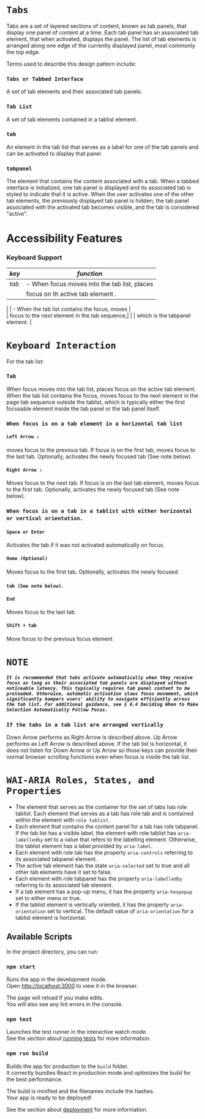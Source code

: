 # `Tabs ` #
Tabs are a set of layered sections of content, known as tab panels, that display one panel of content at a time. Each tab panel has an associated tab element, that when activated, displays the panel. The list of tab elements is arranged along one edge of the currently displayed panel, most commonly the top edge.

Terms used to describe this design pattern include:

### `Tabs or Tabbed Interface `
A set of tab elements and their associated tab panels.

### `Tab List `
A set of tab elements contained in a tablist element.

### `tab `
An element in the tab list that serves as a label for one of the tab panels and can be activated to display that panel.

### `tabpanel `
The element that contains the content associated with a tab.
When a tabbed interface is initialized, one tab panel is displayed and its associated tab is styled to indicate that it is active. When the user activates one of the other tab elements, the previously displayed tab panel is hidden, the tab panel associated with the activated tab becomes visible, and the tab is considered "active".

# Accessibility Features
### Keyboard Support
| *key*                  |    *function*                                      |
|      ---               |         ---                                    |               
|  *tab*                 |   - When focus moves into the tab list, places     |
|                        |       focus on th active tab element .             |

|                        |  - When the tab list contains the focus, moves     |   
|                               focus to the next element in the tab sequence,|
|                        |      which is the tabpanel  element.               |        

            

# `Keyboard Interaction `
For the tab list:

### `Tab ` 
When focus moves into the tab list, places focus on the active tab element. When the tab list contains the focus, moves focus to the next element in the page tab sequence outside the tablist, which is typically either the first focusable element inside the tab panel or the tab panel itself.

### `When focus is on a tab element in a horizontal tab list ` 
#### `Left Arrow :`
moves focus to the previous tab. If focus is on the first tab, moves focus to the last tab. Optionally, activates the newly focused tab (See note below).
#### `Right Arrow :`
Moves focus to the next tab. If focus is on the last tab element, moves focus to the first tab. Optionally, activates the newly focused tab (See note below).
### `When focus is on a tab in a tablist with either horizontal or vertical orientation`.
#### `Space or Enter `
Activates the tab if it was not activated automatically on focus.

#### `Home (Optional) `
Moves focus to the first tab. Optionally, activates the newly focused.

#### `tab (See note below)`.
#### `End `
Moves focus to the last tab
#### `Shift + tab `
Move focus to the previous focus element

# `NOTE `
##### `It is recommended that tabs activate automatically when they receive focus as long as their associated tab panels are displayed without noticeable latency. This typically requires tab panel content to be preloaded. Otherwise, automatic activation slows focus movement, which significantly hampers users' ability to navigate efficiently across the tab list. For additional guidance, see § 6.4 Deciding When to Make Selection Automatically Follow Focus.`

### `If the tabs in a tab list are arranged vertically `
Down Arrow performs as Right Arrow is described above.
Up Arrow performs as Left Arrow is described above.
If the tab list is horizontal, it does not listen for Down Arrow or Up Arrow so those keys can provide their normal browser scrolling functions even when focus is inside the tab list.

# `WAI-ARIA Roles, States, and Properties`     
- The element that serves as the container for the set of tabs has role tablist.
  Each element that serves as a tab has role tab and is contained within the element with `role tablist`.
- Each element that contains the content panel for a tab has role tabpanel.
  If the tab list has a visible label, the element with role tablist has `aria-labelledby` set to a value that refers to the labelling element. Otherwise, the tablist element has a label provided by `aria-label`.
- Each element with role tab has the property `aria-controls` referring to its associated tabpanel element.
- The active tab element has the state `aria-selected` set to true and all other tab elements have it set to false.
- Each element with role tabpanel has the property `aria-labelledby` referring to its associated tab element.
- If a tab element has a pop-up menu, it has the property `aria-haspopup` set to either menu or true.
- If the tablist element is vertically oriented, it has the property `aria-orientation` set to vertical. The default value of `aria-orientation` for a tablist element is horizontal.

## Available Scripts 
In the project directory, you can run:

### `npm start`

Runs the app in the development mode.\
Open [http://localhost:3000](http://localhost:3000) to view it in the browser.

The page will reload if you make edits.\
You will also see any lint errors in the console.

### `npm test`

Launches the test runner in the interactive watch mode.\
See the section about [running tests](https://facebook.github.io/create-react-app/docs/running-tests) for more information.

### `npm run build`

Builds the app for production to the `build` folder.\
It correctly bundles React in production mode and optimizes the build for the best performance.

The build is minified and the filenames include the hashes.\
Your app is ready to be deployed!

See the section about [deployment](https://facebook.github.io/create-react-app/docs/deployment) for more information.
